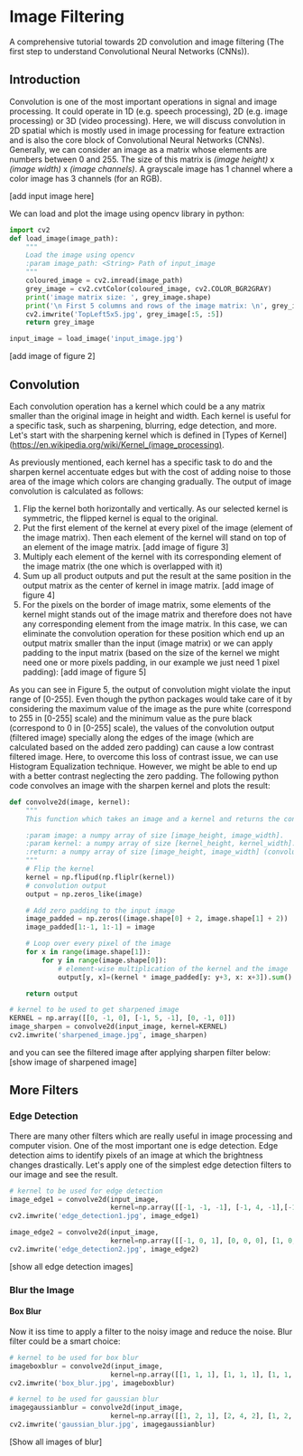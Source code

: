 # Image Filtering
A comprehensive tutorial towards 2D convolution and image filtering (The first step to understand Convolutional Neural 
Networks (CNNs)).

## Introduction
Convolution is one of the most important operations in signal and image processing. It could operate in 1D (e.g. speech 
processing), 2D (e.g. image processing) or 3D (video processing). Here, we will discuss convolution in 2D spatial which 
is mostly used in image processing for feature extraction and is also the core block of Convolutional Neural Networks (CNNs). 
Generally, we can consider an image as a matrix whose elements are numbers between 0 and 255. The size of this matrix is 
_(image height)_ x _(image width)_ x _(image channels)_. A grayscale image has 1 channel where a color image has 3 channels 
(for an RGB). 

[add input image here]

We can load and plot the image using opencv library in python:

```python
import cv2
def load_image(image_path):
    """
    Load the image using opencv
    :param image_path: <String> Path of input_image
    """
    coloured_image = cv2.imread(image_path)
    grey_image = cv2.cvtColor(coloured_image, cv2.COLOR_BGR2GRAY)
    print('image matrix size: ', grey_image.shape)
    print('\n First 5 columns and rows of the image matrix: \n', grey_image[:5, :5])
    cv2.imwrite('TopLeft5x5.jpg', grey_image[:5, :5])
    return grey_image

input_image = load_image('input_image.jpg')
```
[add image of figure 2]

## Convolution
Each convolution operation has a kernel which could be a any matrix smaller than the original image in height and width. 
Each kernel is useful for a specific task, such as sharpening, blurring, edge detection, and more. Let's start with the 
sharpening kernel which is defined in [Types of Kernel](https://en.wikipedia.org/wiki/Kernel_(image_processing).

As previously mentioned, each kernel has a specific task to do and the sharpen kernel accentuate edges but with the cost 
of adding noise to those area of the image which colors are changing gradually. The output of image convolution is 
calculated as follows:

1. Flip the kernel both horizontally and vertically. As our selected kernel is symmetric, the flipped kernel is equal to 
the original.
2. Put the first element of the kernel at every pixel of the image (element of the image matrix). Then each element of the 
kernel will stand on top of an element of the image matrix.
[add image of figure 3]
3. Multiply each element of the kernel with its corresponding element of the image matrix (the one which is overlapped 
with it)
4. Sum up all product outputs and put the result at the same position in the output matrix as the center of kernel in 
image matrix.
[add image of figure 4]
5. For the pixels on the border of image matrix, some elements of the kernel might stands out of the image matrix and 
therefore does not have any corresponding element from the image matrix. In this case, we can eliminate the convolution 
operation for these position which end up an output matrix smaller than the input (image matrix) or we can apply padding 
to the input matrix (based on the size of the kernel we might need one or more pixels padding, in our example we just 
need 1 pixel padding):
[add image of figure 5]

As you can see in Figure 5, the output of convolution might violate the input range of [0-255]. Even though the python 
packages would take care of it by considering the maximum value of the image as the pure white (correspond to 255 in [0-255] 
scale) and the minimum value as the pure black (correspond to 0 in [0-255] scale), the values of the convolution output 
(filtered image) specially along the edges of the image (which are calculated based on the added zero padding) can cause 
a low contrast filtered image. Here, to overcome this loss of contrast issue, we can use Histogram Equalization technique. 
However, we might be able to end up with a better contrast neglecting the zero padding. The following python code convolves 
an image with the sharpen kernel and plots the result:

```python
def convolve2d(image, kernel):
    """
    This function which takes an image and a kernel and returns the convolution of them.

    :param image: a numpy array of size [image_height, image_width].
    :param kernel: a numpy array of size [kernel_height, kernel_width].
    :return: a numpy array of size [image_height, image_width] (convolution output).
    """
    # Flip the kernel
    kernel = np.flipud(np.fliplr(kernel))
    # convolution output
    output = np.zeros_like(image)

    # Add zero padding to the input image
    image_padded = np.zeros((image.shape[0] + 2, image.shape[1] + 2))
    image_padded[1:-1, 1:-1] = image

    # Loop over every pixel of the image
    for x in range(image.shape[1]):
        for y in range(image.shape[0]):
            # element-wise multiplication of the kernel and the image
            output[y, x]=(kernel * image_padded[y: y+3, x: x+3]).sum()

    return output

# kernel to be used to get sharpened image
KERNEL = np.array([[0, -1, 0], [-1, 5, -1], [0, -1, 0]])
image_sharpen = convolve2d(input_image, kernel=KERNEL)
cv2.imwrite('sharpened_image.jpg', image_sharpen)
```

and you can see the filtered image after applying sharpen filter below:
[show image of sharpened image]

## More Filters
### Edge Detection
There are many other filters which are really useful in image processing and computer vision. One of the most important 
one is edge detection. Edge detection aims to identify pixels of an image at which the brightness changes drastically. 
Let's apply one of the simplest edge detection filters to our image and see the result.

```python
# kernel to be used for edge detection
image_edge1 = convolve2d(input_image,
                         kernel=np.array([[-1, -1, -1], [-1, 4, -1],[-1, -1, -1]]))
cv2.imwrite('edge_detection1.jpg', image_edge1)

image_edge2 = convolve2d(input_image,
                         kernel=np.array([[-1, 0, 1], [0, 0, 0], [1, 0, -1]]))
cv2.imwrite('edge_detection2.jpg', image_edge2)
```
[show all edge detection images]

### Blur the Image
#### Box Blur
Now it iss time to apply a filter to the noisy image and reduce the noise. Blur filter could be a smart choice:

```python
# kernel to be used for box blur
imageboxblur = convolve2d(input_image,
                         kernel=np.array([[1, 1, 1], [1, 1, 1], [1, 1, 1]])/9.0)
cv2.imwrite('box_blur.jpg', imageboxblur)

# kernel to be used for gaussian blur
imagegaussianblur = convolve2d(input_image,
                         kernel=np.array([[1, 2, 1], [2, 4, 2], [1, 2, 1]])/16.0)
cv2.imwrite('gaussian_blur.jpg', imagegaussianblur)
```

[Show all images of blur]